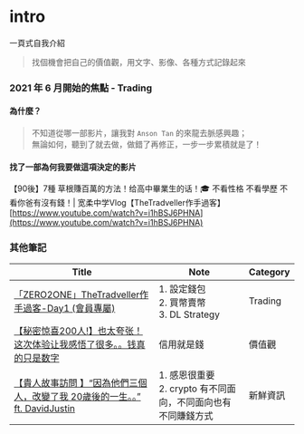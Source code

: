 # intro
一頁式自我介紹

> 找個機會把自己的價值觀，用文字、影像、各種方式記錄起來

### 2021 年 6 月開始的焦點 - Trading

#### 為什麼？
> 不知道從哪一部影片，讓我對 `Anson Tan` 的來龍去脈感興趣；  
> 無論如何，聽到了就去做，做錯了再修正，一步一步累積就是了！  

#### 找了一部為何我要做這項決定的影片

【90後】7種 草根賺百萬的方法！给高中畢業生的话！🎓 不看性格 不看學歷 不看你爸有沒有錢！| 宽柔中学Vlog【TheTradveller作手過客】  
[https://www.youtube.com/watch?v=i1hBSJ6PHNA](https://www.youtube.com/watch?v=i1hBSJ6PHNA)

### 其他筆記

|Title|Note|Category|
|---|---|---|
|[「ZERO2ONE」TheTradveller作手過客-Day1 (會員專屬)](https://www.youtube.com/watch?v=MBb2sjghV88&list=PLZEL7BLnwbFVYtVV2ggWM3IBB0o5MnWh6&index=7)|1. 設定錢包<br>2. 買幣賣幣<br>3. DL Strategy|Trading|
|[【秘密惊喜200人!】也太夸张！这次体验让我感悟了很多。。钱真的只是数字](https://www.youtube.com/watch?v=PY2WAEr5q5M)|信用就是錢|價值觀|
|[【貴人故事訪問 】“因為他們三個人，改變了我 20歲後的一生。。” ft. DavidJustin](https://www.youtube.com/watch?v=Na_m8gE0uRs)|1. 感恩很重要<br>2. crypto 有不同面向，不同面向也有不同賺錢方式|新鮮資訊|
